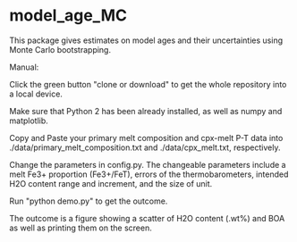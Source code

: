 # model_age_MC
This package gives estimates on model ages and their uncertainties using Monte Carlo bootstrapping. 

Manual:

  Click the green button "clone or download" to get the whole repository into a local device.
  
Make sure that Python 2 has been already installed, as well as numpy and matplotlib.

Copy and Paste your primary melt composition and cpx-melt P-T data into ./data/primary_melt_composition.txt and ./data/cpx_melt.txt, respectively.

Change the parameters in config.py. The changeable parameters include a melt Fe3+ proportion (Fe3+/FeT), errors of the thermobarometers, intended H2O content range and increment, and the size of unit.

Run "python demo.py" to get the outcome.

The outcome is a figure showing a scatter of H2O content (.wt%) and BOA as well as printing them on the screen.
